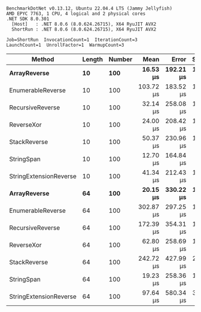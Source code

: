 ```

BenchmarkDotNet v0.13.12, Ubuntu 22.04.4 LTS (Jammy Jellyfish)
AMD EPYC 7763, 1 CPU, 4 logical and 2 physical cores
.NET SDK 8.0.301
  [Host]   : .NET 8.0.6 (8.0.624.26715), X64 RyuJIT AVX2
  ShortRun : .NET 8.0.6 (8.0.624.26715), X64 RyuJIT AVX2

Job=ShortRun  InvocationCount=1  IterationCount=3  
LaunchCount=1  UnrollFactor=1  WarmupCount=3  

```
| Method                 | Length | Number | Mean      | Error     | StdDev    | Median     | Min        | Max       | Allocated |
|----------------------- |------- |------- |----------:|----------:|----------:|-----------:|-----------:|----------:|----------:|
| **ArrayReverse**           | **10**     | **100**    |  **16.53 μs** | **192.21 μs** | **10.536 μs** |  **10.471 μs** |  **10.420 μs** |  **28.69 μs** |  **10.09 KB** |
| EnumerableReverse      | 10     | 100    | 103.72 μs | 183.52 μs | 10.059 μs | 103.613 μs |  93.714 μs | 113.83 μs |  25.72 KB |
| RecursiveReverse       | 10     | 100    |  32.14 μs | 258.08 μs | 14.146 μs |  26.099 μs |  22.011 μs |  48.30 μs |  33.53 KB |
| ReverseXor             | 10     | 100    |  24.00 μs | 208.42 μs | 11.424 μs |  21.581 μs |  13.977 μs |  36.44 μs |  10.09 KB |
| StackReverse           | 10     | 100    |  50.37 μs | 230.96 μs | 12.660 μs |  43.375 μs |  42.754 μs |  64.98 μs |  31.19 KB |
| StringSpan             | 10     | 100    |  12.70 μs | 164.84 μs |  9.036 μs |   7.614 μs |   7.353 μs |  23.13 μs |   5.41 KB |
| StringExtensionReverse | 10     | 100    |  41.34 μs | 212.43 μs | 11.644 μs |  39.239 μs |  30.883 μs |  53.89 μs |  28.84 KB |
| **ArrayReverse**           | **64**     | **100**    |  **20.15 μs** | **330.22 μs** | **18.100 μs** |  **10.228 μs** |   **9.187 μs** |  **41.05 μs** |  **30.41 KB** |
| EnumerableReverse      | 64     | 100    | 302.87 μs | 297.25 μs | 16.293 μs | 300.469 μs | 287.906 μs | 320.23 μs |  59.31 KB |
| RecursiveReverse       | 64     | 100    | 172.39 μs | 354.31 μs | 19.421 μs | 163.184 μs | 159.288 μs | 194.70 μs | 560.88 KB |
| ReverseXor             | 64     | 100    |  62.80 μs | 258.69 μs | 14.180 μs |  60.002 μs |  50.234 μs |  78.18 μs |  30.41 KB |
| StackReverse           | 64     | 100    | 242.72 μs | 427.99 μs | 23.460 μs | 233.575 μs | 225.219 μs | 269.38 μs |  88.22 KB |
| StringSpan             | 64     | 100    |  19.23 μs | 258.36 μs | 14.162 μs |  11.596 μs |  10.524 μs |  35.57 μs |  15.56 KB |
| StringExtensionReverse | 64     | 100    |  97.64 μs | 580.34 μs | 31.810 μs |  79.699 μs |  78.858 μs | 134.37 μs |  68.69 KB |
